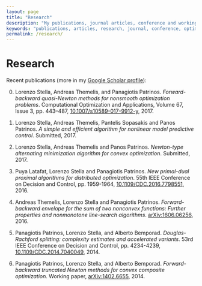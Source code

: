 ```yaml
---
layout: page
title: "Research"
description: "My publications, journal articles, conference and working papers and research-related stuff."
keywords: "publications, articles, research, journal, conference, optimization, nonsmooth, proximal, splitting"
permalink: /research/
---
```


# Research

Recent publications (more in my [Google Scholar profile](https://scholar.google.com/citations?user=Y3ag8YsAAAAJ&hl=en)):

0. Lorenzo Stella, Andreas Themelis, and Panagiotis Patrinos.
*Forward-backward quasi-Newton methods for nonsmooth optimization problems*.
Computational Optimization and Applications, Volume 67, Issue 3, pp. 443–487, [10.1007/s10589-017-9912-y](https://doi.org/10.1007/s10589-017-9912-y), 2017.

0. Lorenzo Stella, Andreas Themelis, Pantelis Sopasakis and Panos Patrinos. *A simple and efficient algorithm for nonlinear model predictive control*. Submitted, 2017.

0. Lorenzo Stella, Andreas Themelis and Panos Patrinos. *Newton-type alternating minimization algorithm for convex optimization*. Submitted, 2017.

0. Puya Latafat, Lorenzo Stella and Panagiotis Patrinos.
*New primal-dual proximal algorithms for distributed optimization*.
55th IEEE Conference on Decision and Control, pp. 1959-1964, [10.1109/CDC.2016.7798551](https://doi.org/10.1109/CDC.2016.7798551), 2016.

0. Andreas Themelis, Lorenzo Stella and Panagiotis Patrinos.
*Forward-backward envelope for the sum of two nonconvex functions: Further properties and nonmonotone line-search algorithms*.
[arXiv:1606.06256](http://arxiv.org/abs/1606.06256), 2016.

0. Panagiotis Patrinos, Lorenzo Stella, and Alberto Bemporad.
*Douglas-Rachford splitting: complexity estimates and accelerated variants*.
53rd IEEE Conference on Decision and Control, pp. 4234-4239, [10.1109/CDC.2014.7040049](https://doi.org/10.1109/CDC.2014.7040049), 2014.

0. Panagiotis Patrinos, Lorenzo Stella, and Alberto Bemporad.
*Forward-backward truncated Newton methods for convex composite optimization*.
Working paper, [arXiv:1402.6655](http://arxiv.org/abs/1402.6655), 2014.

